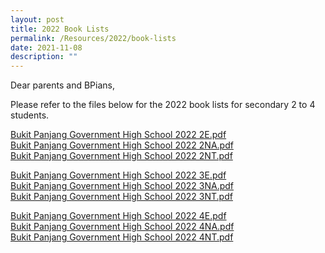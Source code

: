 ```yaml
---
layout: post
title: 2022 Book Lists
permalink: /Resources/2022/book-lists
date: 2021-11-08
description: ""
---
```

Dear parents and BPians,

Please refer to the files below for the 2022 book lists for secondary 2 to 4 students.

  
[Bukit Panjang Government High School 2022 2E.pdf](/files/Bukit%20Panjang%20Government%20High%20School%202022%202E.pdf)
<br> [Bukit Panjang Government High School 2022 2NA.pdf](/files/Bukit%20Panjang%20Government%20High%20School%202022%202NA.pdf)
<br> [Bukit Panjang Government High School 2022 2NT.pdf](/files/Bukit%20Panjang%20Government%20High%20School%202022%202NT.pdf)
  
	
	
[Bukit Panjang Government High School 2022 3E.pdf](/files/Bukit%20Panjang%20Government%20High%20School%202022%203E.pdf)
<br>[Bukit Panjang Government High School 2022 3NA.pdf](/files/Bukit%20Panjang%20Government%20High%20School%202022%203NA.pdf)
<br>[Bukit Panjang Government High School 2022 3NT.pdf](/files/Bukit%20Panjang%20Government%20High%20School%202022%203NT.pdf)
  
	
[Bukit Panjang Government High School 2022 4E.pdf](/files/Bukit%20Panjang%20Government%20High%20School%202022%204E.pdf)
<br>[Bukit Panjang Government High School 2022 4NA.pdf](/files/Bukit%20Panjang%20Government%20High%20School%202022%204NA.pdf)
<br>[Bukit Panjang Government High School 2022 4NT.pdf](/files/Bukit%20Panjang%20Government%20High%20School%202022%204NT.pdf)